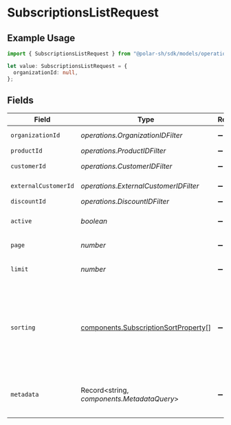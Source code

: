 # SubscriptionsListRequest

## Example Usage

```typescript
import { SubscriptionsListRequest } from "@polar-sh/sdk/models/operations/subscriptionslist.js";

let value: SubscriptionsListRequest = {
  organizationId: null,
};
```

## Fields

| Field                                                                                                                                                                   | Type                                                                                                                                                                    | Required                                                                                                                                                                | Description                                                                                                                                                             |
| ----------------------------------------------------------------------------------------------------------------------------------------------------------------------- | ----------------------------------------------------------------------------------------------------------------------------------------------------------------------- | ----------------------------------------------------------------------------------------------------------------------------------------------------------------------- | ----------------------------------------------------------------------------------------------------------------------------------------------------------------------- |
| `organizationId`                                                                                                                                                        | *operations.OrganizationIDFilter*                                                                                                                                       | :heavy_minus_sign:                                                                                                                                                      | Filter by organization ID.                                                                                                                                              |
| `productId`                                                                                                                                                             | *operations.ProductIDFilter*                                                                                                                                            | :heavy_minus_sign:                                                                                                                                                      | Filter by product ID.                                                                                                                                                   |
| `customerId`                                                                                                                                                            | *operations.CustomerIDFilter*                                                                                                                                           | :heavy_minus_sign:                                                                                                                                                      | Filter by customer ID.                                                                                                                                                  |
| `externalCustomerId`                                                                                                                                                    | *operations.ExternalCustomerIDFilter*                                                                                                                                   | :heavy_minus_sign:                                                                                                                                                      | Filter by customer external ID.                                                                                                                                         |
| `discountId`                                                                                                                                                            | *operations.DiscountIDFilter*                                                                                                                                           | :heavy_minus_sign:                                                                                                                                                      | Filter by discount ID.                                                                                                                                                  |
| `active`                                                                                                                                                                | *boolean*                                                                                                                                                               | :heavy_minus_sign:                                                                                                                                                      | Filter by active or inactive subscription.                                                                                                                              |
| `page`                                                                                                                                                                  | *number*                                                                                                                                                                | :heavy_minus_sign:                                                                                                                                                      | Page number, defaults to 1.                                                                                                                                             |
| `limit`                                                                                                                                                                 | *number*                                                                                                                                                                | :heavy_minus_sign:                                                                                                                                                      | Size of a page, defaults to 10. Maximum is 100.                                                                                                                         |
| `sorting`                                                                                                                                                               | [components.SubscriptionSortProperty](../../models/components/subscriptionsortproperty.md)[]                                                                            | :heavy_minus_sign:                                                                                                                                                      | Sorting criterion. Several criteria can be used simultaneously and will be applied in order. Add a minus sign `-` before the criteria name to sort by descending order. |
| `metadata`                                                                                                                                                              | Record<string, *components.MetadataQuery*>                                                                                                                              | :heavy_minus_sign:                                                                                                                                                      | Filter by metadata key-value pairs. It uses the `deepObject` style, e.g. `?metadata[key]=value`.                                                                        |